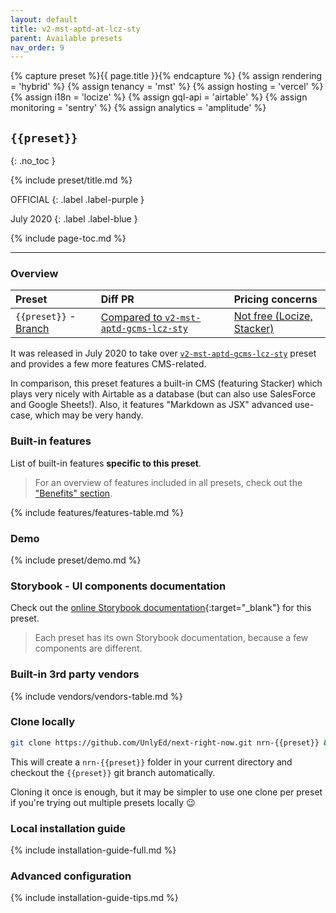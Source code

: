 ```yaml
---
layout: default
title: v2-mst-aptd-at-lcz-sty
parent: Available presets
nav_order: 9
---
```


{% capture preset %}{{ page.title }}{% endcapture %}
{% assign rendering = 'hybrid' %}
{% assign tenancy = 'mst' %}
{% assign hosting = 'vercel' %}
{% assign i18n = 'locize' %}
{% assign gql-api = 'airtable' %}
{% assign monitoring = 'sentry' %}
{% assign analytics = 'amplitude' %}

## `{{preset}}`
{: .no_toc }

{% include preset/title.md %}

OFFICIAL
{: .label .label-purple }

July 2020
{: .label .label-blue }

{% include page-toc.md %}

---

### Overview

| Preset | Diff PR | Pricing concerns |
|:-------|:--------|:-----------------|
| `{{preset}}` - [Branch](https://github.com/UnlyEd/next-right-now/tree/{{preset}}) | [Compared to `v2-mst-aptd-gcms-lcz-sty`](https://github.com/UnlyEd/next-right-now/pull/86) | [Not free (Locize, Stacker)](../reference/vendors) |

It was released in July 2020 to take over [`v2-mst-aptd-gcms-lcz-sty`](./v2-mst-aptd-gcms-lcz-sty) preset and provides a few more features CMS-related.

In comparison, this preset features a built-in CMS (featuring Stacker) which plays very nicely with Airtable as a database (but can also use SalesForce and Google Sheets!).
Also, it features "Markdown as JSX" advanced use-case, which may be very handy.

### Built-in features

List of built-in features **specific to this preset**.

> For an overview of features included in all presets, check out the ["Benefits" section](../#common-features-available-in-all-presets).

{% include features/features-table.md %}

### Demo

{% include preset/demo.md %}

### Storybook - UI components documentation

Check out the [online Storybook documentation](https://nrn-v2-mst-aptd-at-lcz-sty-storybook.vercel.app/){:target="_blank"} for this preset.

> Each preset has its own Storybook documentation, because a few components are different.

### Built-in 3rd party vendors

{% include vendors/vendors-table.md %}

### Clone locally

```sh
git clone https://github.com/UnlyEd/next-right-now.git nrn-{{preset}} && cd nrn-{{preset}} && git checkout {{preset}}
```

This will create a `nrn-{{preset}}` folder in your current directory and checkout the `{{preset}}` git branch automatically.

Cloning it once is enough, but it may be simpler to use one clone per preset if you're trying out multiple presets locally :wink:

### Local installation guide

{% include installation-guide-full.md %}

### Advanced configuration

{% include installation-guide-tips.md %}
